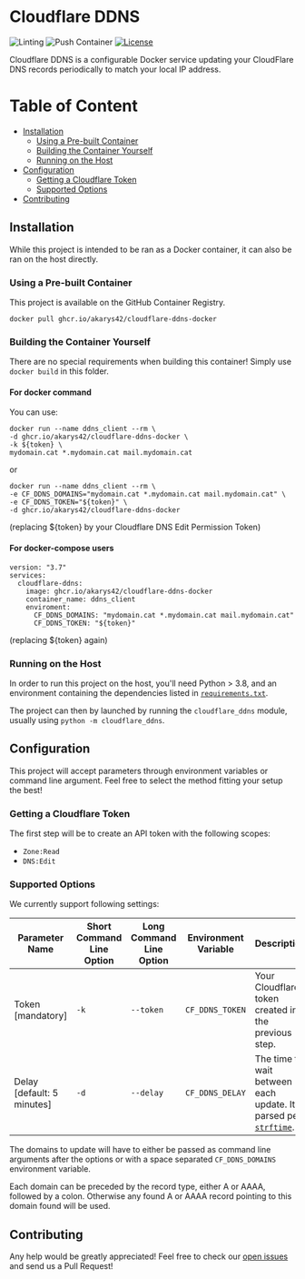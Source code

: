 # Cloudflare DDNS

![Linting](https://github.com/Akarys42/cloudflare-ddns-docker/workflows/Linting/badge.svg)
![Push Container](https://github.com/Akarys42/cloudflare-ddns-docker/workflows/Push%20Container/badge.svg)
[![License](https://img.shields.io/badge/license-MIT-green)](LICENSE)


Cloudflare DDNS is a configurable Docker service updating your CloudFlare DNS records periodically 
to match your local IP address. 

# Table of Content

- [Installation](#installation)
    - [Using a Pre-built Container](#using-a-pre-built-container)
    - [Building the Container Yourself](#building-the-container-yourself)
    - [Running on the Host](#running-on-the-host)
- [Configuration](#configuration)
    - [Getting a Cloudflare Token](#getting-a-cloudflare-token)
    - [Supported Options](#supported-options)
- [Contributing](#contributing)


## Installation

While this project is intended to be ran as a Docker container, it can also be ran on the host directly.

### Using a Pre-built Container

This project is available on the GitHub Container Registry.
```
docker pull ghcr.io/akarys42/cloudflare-ddns-docker
```

### Building the Container Yourself

There are no special requirements when building this container! Simply use `docker build` in this folder.

#### For docker command

You can use:
```
docker run --name ddns_client --rm \
-d ghcr.io/akarys42/cloudflare-ddns-docker \
-k ${token} \
mydomain.cat *.mydomain.cat mail.mydomain.cat
```
or
```
docker run --name ddns_client --rm \
-e CF_DDNS_DOMAINS="mydomain.cat *.mydomain.cat mail.mydomain.cat" \
-e CF_DDNS_TOKEN="${token}" \
-d ghcr.io/akarys42/cloudflare-ddns-docker 
```
(replacing ${token} by your Cloudflare DNS Edit Permission Token)

#### For docker-compose users

```
version: "3.7"
services:
  cloudflare-ddns:
    image: ghcr.io/akarys42/cloudflare-ddns-docker
    container_name: ddns_client
    enviroment:
      CF_DDNS_DOMAINS: "mydomain.cat *.mydomain.cat mail.mydomain.cat" 
      CF_DDNS_TOKEN: "${token}"
```
(replacing ${token} again)

### Running on the Host

In order to run this project on the host, you'll need Python > 3.8, and an environment containing
the dependencies listed in [`requirements.txt`](requirements.txt). 

The project can then by launched by running the `cloudflare_ddns` module, usually using `python -m cloudflare_ddns`.


## Configuration

This project will accept parameters through environment variables or command line argument.
Feel free to select the method fitting your setup the best!

### Getting a Cloudflare Token

The first step will be to create an API token with the following scopes:
- `Zone:Read`
- `DNS:Edit`

### Supported Options

We currently support following settings:

| Parameter Name             | Short Command Line Option | Long Command Line Option | Environment Variable | Description                                                                                 |
|----------------------------|---------------------------|--------------------------|----------------------|---------------------------------------------------------------------------------------------|
| Token [mandatory]          | `-k`                      | `--token`                | `CF_DDNS_TOKEN`      | Your Cloudflare token created in the previous step.                                         |
| Delay [default: 5 minutes] | `-d`                      | `--delay`                | `CF_DDNS_DELAY`      | The time to wait between each update. It is parsed per [`strftime`](https://strftime.org/). |

The domains to update will have to either be passed as command line arguments after the options
or with a space separated `CF_DDNS_DOMAINS` environment variable.

Each domain can be preceded by the record type, either A or AAAA, followed by a colon.
Otherwise any found A or AAAA record pointing to this domain found will be used.

## Contributing

Any help would be greatly appreciated! 
Feel free to check our [open issues](https://github.com/Akarys42/cloudflare-ddns-docker/issues) and send us a Pull Request!
